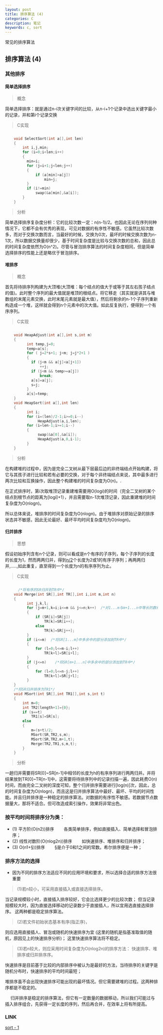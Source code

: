 ```yaml
---
layout: post
title: 排序算法 (4)
categories: C
description: 笔记
keywords: c, sort
---
```


常见的排序算法 

##  排序算法 (4)

### 其他排序

#### 简单选择排序

> 概念
 
 简单选择排序：就是通过n-i次关键字间的比较，从n-i+1个记录中选出关键字最小的记录，并和第i个记录交换

> C实现

```c

    void SelectSort(int a[],int len)
    {
        int i,j,min;
        for (i=0;i<len;i++)
        {
          min=i;
          for (j=i+1;j<len;j++)
          {
              if (a[min]>a[j])
                  min=j;
          }
          if (i!=min)
              swap(&a[min],&a[i]);
        }
    }
```

> 分析
 
  简单选择排序复杂度分析：它的比较次数一定：n(n-1)/2。也因此无论在序列何种情况下，它都不会有优秀的表现，可见对数据的有序性不敏感。它虽然比较次数多，而对于交换次数而言，当最好的时候，交换为0次，最坏的时候交换次数为n-1次，所以数据交换量却很少，基于时间复杂度是比较与交换次数的总和，因此总的时间复杂度依然为O(n^2)。尽管与冒泡排序算法的时间复杂度相同，但是简单选择排序的性能上还是略优于冒泡排序。

#### 堆排序

> 概念
  
  首先将待排序列构建为大顶堆(大顶堆：每个结点的值大于或等于其左右孩子结点的值)。此时整个序列的最大值就是堆顶的根结点。将它移走（其实就是讲其与堆数组的末尾元素交换，此时末尾元素就是最大值），然后将剩余的n-1个子序列重新构造成一个堆，这样就会得到n个元素中的次大值。如此反复执行，便得到一个有序序列。

> C实现
  
```c

    void HeapAdjust(int a[],int s,int m)
    {
          int temp,j=0;
          temp=a[s];
          for ( j=2*s+1; j<m; j=j*2+1 )   
          {
            if (j<m && a[j]<a[j+1])
                ++j;
            if (j<m && temp>=a[j])
                break;
            a[s]=a[j];
            s=j;
          }
          a[s]=temp;
    }
    void HeapSort(int a[],int len)
    {
          int i;
          for (i=(len)/2-1;i>=0;i--)
               HeapAdjust(a,i,len);
          for (i=len-1;i>=1;i--)
          {
               swap(&a[0],&a[i]);
               HeapAdjust(a,0,i-1);
          }
    }
```

>分析

  在构建堆的过程中，因为是完全二叉树从最下层最后边的非终端结点开始构建，将它与其孩子进行比较和若有必要的交换，对于每个非终端结点来说，其中最多进行两次比较和互换操作，因此整个构建堆的时间复杂度为O(n)。.

  在正式排序时，第i次取堆顶记录重建堆需要用O(logi)的时间（完全二叉树的某个结点到根节点的距离为[logi]+1），并且需要取n-1次堆顶记录，因此重建堆的时间复杂度为O(nlogn)。

  所以总体来说，堆排序的时间复杂度为O(nlogn)。由于堆排序对原始记录的排序状态并不敏感，因此无论最好、最坏平均时间复杂度均为O(nlogn)。


#### 归并排序

> 思想
  
  假设初始序列含有n个记录，则可以看成是n个有序的子序列，每个子序列的长度的长度为1，然而两两归并，得到[n/2]([x]表示不小于x的最小整数)个长度为2或1的有序子序列；再两两归并,.....,如此重复，直至得到一个长度为n的有序序列为止。

> C实现

```c

      /*将有序的SR归并到TR中*/
    void Merge(int SR[],int TR[],int i,int m,int n)
    {
          int j,k,l;
          for (j=m+1,k=i;i<=m && j<=n;k++)  /*对1...m与m+1...n中等长的数组比较大小，并且保存较小元素*/
          {
              if (SR[i]<SR[j])
                  TR[k]=SR[i++];
              else 
                  TR[k]=SR[j++];
          }
          if (i<=m)  /*将SR[1...m]中多余中的部分添加到TR中*/
          {
              for (l=0;l<=m-i;l++)
                  TR[k+l]=SR[i+l];
          }
          if (j<=n)    /*将SR[m+1...n]中多余中的部分添加到TR中*/
          {
              for (l=0;l<=n-j;l++)
                  TR[k+l]=SR[j+l];
          }
    }
    /*将SR归并排序为TR1*/
    void MSort(int SR[],int TR1[],int s,int t)
    {
        int m=0;
        int TR2[length+1]={0};
        if (s==t)
            TR1[s]=SR[s];
        else
        {
            m=(s+t)/2;
            MSort(SR,TR2,s,m);
            MSort(SR,TR2,m+1,t);
            Merge(TR2,TR1,s,m,t);
        }
    }
```

> 分析

  一趟归并需要将SR[0]~SR[n-1]中相邻的长度为h的有序序列进行两两归并。并将结果放到TR[0]~TR[n-1]中，这需要将待排序列中的记录扫描一遍，因此耗费O(n)时间，而由完全二叉树的深度可知，整个归并排序需要进行[log(n)]次，因此，总的时间复杂度为O(nlogn)，而且这是归并排序算法中最好、最坏、平均的时间性能。并且归并排序是一种稳定的排序算法。对数据的有序性不敏感。若数据节点数据量大，那将不适合。但可改造成索引操作，效果将非常出色。


### 按平均时间将排序分为类： 

*  (1) 平方阶(O(n2))排序
  　　各类简单排序，例如直接插入、简单选择和冒泡排序； 
*  (2) 线性对数阶(O(nlog2n))排序
  　　如快速排序、堆排序和归并排序； 
*  (3) O(n1+§))排序
  　　§是介于0和1之间的常数。希尔排序便是一种；

### 排序方法的选择

*  因为不同的排序方法适应不同的应用环境和要求，所以选择合适的排序方法很重要

> (1)若n较小，可采用直接插入或直接选择排序。

   当记录规模较小时，直接插入排序较好，它会比选择更少的比较次数；
   但当记录规模较大时，因为直接选择移动的记录数少于直接插人，所以宜用选直接选择排序。
   这两种都是稳定排序算法。
   
> (2)若文件初始状态基本有序(指正序)，
  
   则应选用直接插人、冒泡或随机的快速排序为宜
   (这里的随机是指基准取值的随机，原因见上的快速排序分析)；
   这里快速排序算法将不稳定。

> (3)若n较大，则应采用时间复杂度为O(nlog2n)的排序方法：
   快速排序、堆排序或归并排序序。

   快速排序是目前基于比较的内部排序中被认为是最好的方法，当待排序的关键字是随机分布时，快速排序的平均时间最短；

   堆排序虽不会出现快速排序可能出现的最坏情况。但它需要建堆的过程。这两种排序都是不稳定的。

　 归并排序是稳定的排序算法，但它有一定数量的数据移动，所以我们可能过与插入排序组合，先获得一定长度的序列，然后再合并，在效率上将有所提高。

### LINK
  [ sort - 1 ](https://tsbxmw.github.io/2016/12/07/C-sortnum/)